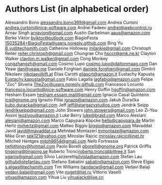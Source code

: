 # Authors List (in alphabetical order)
Alessandro Bono <alessandro.bono369@gmail.com>
Andrea Curtoni <andrea.curtoni@nice-software.com>
Andrei Fadeev <andrei@webcontrol.ru>
Arnav Singh <arnavion@gmail.com>
Austin Garbelman <aaus@amazon.com>
Berke Viktor <bviktor@outlook.com>
BiagioFesta <15035284+BiagioFesta@users.noreply.github.com>
Bing Yu <B.yu@techsmith.com>
Catherine Holloway <milankie@gmail.com>
Christoph Reiter <reiter.christoph@gmail.com>
Chungrae Cho <hsccr@amk.ne.kr>
Clayton Walker <clayton.m.walker@gmail.com>
Cong Monkey <congzhangzh@gmail.com>
Cosimo Lupo <cosimo.lupo@daltonmaag.com>
Dan Yeaw <dan@yeaw.me>
Daniele Forghieri <daniele.forghieri@gmail.com>
Dimitrii Nikolaev <nikolaev@ift.at>
Elias Carotti <eliascrt@amazon.it>
Eustachy Kapusta <Eustachy.kapusta@gmail.com>
Fabio Lagalla <lagfabio@amazon.com>
Felipe "Zoc" Silveira <TheZoc@users.noreply.github.com>
Francesco Locunto <francesco.locunto@nice-software.com>
Henry Goffin <hgoffin@amazon.com>
Hesham Essam <hesham.essam.mail@gmail.com>
Ignacio Casal Quinteiro <icq@gnome.org>
Ignazio Pillai <ignazp@amazon.com>
Jakub Ďuračka <kubo.duracka@gmail.com>
Jeff <jeff@stargazystudios.com>
Jendrik Seipp <jendrikseipp@gmail.com>
John Stowers <john.stowers@gmail.com>
Leo Zi-You Assini <leoziyou@amazon.it>
Luke Berry <luke@braid.com>
Marco Alesiani <alesiani@amazon.com>
Marco Capypara Köpcke <hello@capypara.de>
Martin Hertz <mvhertz@gmail.com>
Matteo Biggio <biggio@amazon.com>
Mavaddat Javid <javid@mavaddat.ca>
Mehrdad Montazeri <mmontaze@amazon.com>
Mike Gran <spk121@yahoo.com>
Miroslav Rajcic <miroslav.rajcic@inet.hr>
Mitchell Hentges <mitch9654@gmail.com>
Nefo Fortressia <nefothingy@hotmail.com>
Paolo Borelli <pborelli@gnome.org>
Patrick Griffis <tingping@tingping.se>
Roberto Tronci<roberto.tronci@bittree.it>
San <sganis@gmail.com>
Silvio Lazzeretti<silviola@amazon.com>
Stefan Lau <github@stefanlau.com>
Stefano Sabatini <sabatin@amazon.com>
Steve Elgas <s.elgas@techsmith.com>
Tim Williams <tjandacw@gmail.com>
Vedavi Balaji <vedavi.balaji@gmail.com>
Vite <nuget@list.ru>
Vittorio Vaselli <vitvas@amazon.com>
Yihua Liu <yihuajack@live.cn>
